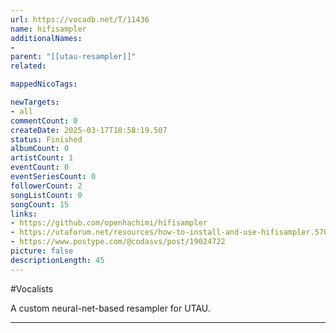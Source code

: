 ```yaml
---
url: https://vocadb.net/T/11436
name: hifisampler
additionalNames: 
- 
parent: "[[utau-resampler]]"
related:

mappedNicoTags:

newTargets:
- all
commentCount: 0
createDate: 2025-03-17T18:58:19.507
status: Finished
albumCount: 0
artistCount: 1
eventCount: 0
eventSeriesCount: 0
followerCount: 2
songListCount: 0
songCount: 15
links: 
- https://github.com/openhachimi/hifisampler
- https://utaforum.net/resources/how-to-install-and-use-hifisampler.570/
- https://www.postype.com/@codasvs/post/19024722
picture: false
descriptionLength: 45
---
```


#Vocalists

A custom neural-net-based resampler for UTAU.

---

